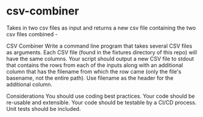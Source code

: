 # csv-combiner

Takes in two csv files as input and returns a new csv file containing the two csv files combined - 

CSV Combiner
Write a command line program that takes several CSV files as arguments. Each CSV file (found in the fixtures directory of this repo) will have the same columns. Your script should output a new CSV file to stdout that contains the rows from each of the inputs along with an additional column that has the filename from which the row came (only the file's basename, not the entire path). Use filename as the header for the additional column.

Considerations
You should use coding best practices. Your code should be re-usable and extensible.
Your code should be testable by a CI/CD process.
Unit tests should be included.
